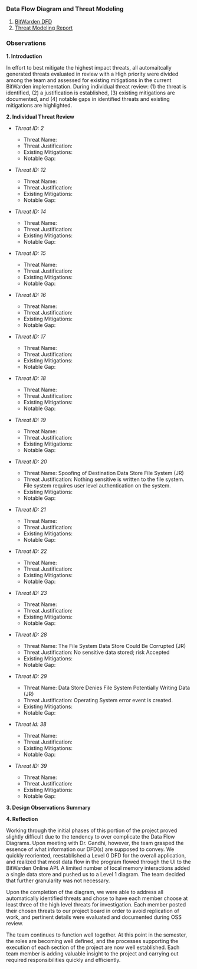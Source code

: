 ### Data Flow Diagram and Threat Modeling

1. [BitWarden DFD](https://github.com/DoctorEww/software-assurance/blob/main/Design/readme.md)
2. [Threat Modeling Report](https://htmlpreview.github.io/?https://github.com/DoctorEww/software-assurance/blob/main/Design/BitWarden_Report.html)

### Observations

**1. Introduction**

In effort to best mitigate the highest impact threats, all automaitcally generated threats evaluated in review with a High priority were divided among the team and assessed for existing mitigations in the current BitWarden implementation. During individual threat review: (1) the threat is identified, (2) a justification is established, (3) existing mitigations are documented, and (4) notable gaps in identified threats and existing mitigations are highlighted. 

**2. Individual Threat Review**
  - *Threat ID:  2*
    - Threat Name:
    - Threat Justification:
    - Existing Mitigations:
    - Notable Gap:
    
  - *Threat ID: 12*
    - Threat Name:
    - Threat Justification:
    - Existing Mitigations:
    - Notable Gap:
  - *Threat ID: 14*
    - Threat Name:
    - Threat Justification:
    - Existing Mitigations:
    - Notable Gap:
  - *Threat ID: 15*
    - Threat Name:
    - Threat Justification:
    - Existing Mitigations:
    - Notable Gap:
  - *Threat ID: 16*
    - Threat Name:
    - Threat Justification:
    - Existing Mitigations:
    - Notable Gap:
  - *Threat ID: 17*
    - Threat Name:
    - Threat Justification:
    - Existing Mitigations:
    - Notable Gap:
  - *Threat ID: 18*
    - Threat Name:
    - Threat Justification:
    - Existing Mitigations:
    - Notable Gap:
  - *Threat ID: 19*
    - Threat Name:
    - Threat Justification:
    - Existing Mitigations:
    - Notable Gap:
  - *Threat ID: 20*
    - Threat Name: Spoofing of Destination Data Store File System (JR)
    - Threat Justification: Nothing sensitive is written to the file system. File system requires user level authentication on the system.
    - Existing Mitigations:
    - Notable Gap:
  - *Threat ID: 21*
    - Threat Name:
    - Threat Justification:
    - Existing Mitigations:
    - Notable Gap:
  - *Threat ID: 22*
    - Threat Name:
    - Threat Justification:
    - Existing Mitigations:
    - Notable Gap:
  - *Threat ID: 23*
    - Threat Name:
    - Threat Justification:
    - Existing Mitigations:
    - Notable Gap:
  - *Threat ID: 28*
    - Threat Name: The File System Data Store Could Be Corrupted (JR)
    - Threat Justification: No sensitive data stored; risk Accepted
    - Existing Mitigations:
    - Notable Gap:
  - *Threat ID: 29*
    - Threat Name: Data Store Denies File System Potentially Writing Data (JR)
    - Threat Justification: Operating System error event is created.
    - Existing Mitigations:
    - Notable Gap:
  - *Threat Id: 38*
    - Threat Name:
    - Threat Justification:
    - Existing Mitigations:
    - Notable Gap:
  - *Threat ID: 39*
    - Threat Name:
    - Threat Justification:
    - Existing Mitigations:
    - Notable Gap:
  
**3. Design Observations Summary**

**4. Reflection**

Working through the initial phases of this portion of the project proved slightly difficult due to the tendency to over complicate the Data Flow Diagrams. Upon meeting with Dr. Gandhi, however, the team grasped the essence of what information our DFD(s) are supposed to convey. We quickly reoriented, reestablished a Level 0 DFD for the overall application, and realized that most data flow in the program flowed through the UI to the BitWarden Online API. A limited number of local memory interactions added a single data store and pushed us to a Level 1 diagram. The team decided that further granularity was not necessary.

Upon the completion of the diagram, we were able to address all automatically identified threats and chose to have each member choose at least three of the high level threats for investigation. Each member posted their chosen threats to our project board in order to avoid replication of work, and pertinent details were evaluated and documented during OSS review.

The team continues to function well together. At this point in the semester, the roles are becoming well defined, and the processes supporting the execution of each section of the project are now well established. Each team member is adding valuable insight to the project and carrying out required responsibilities quickly and efficiently.
